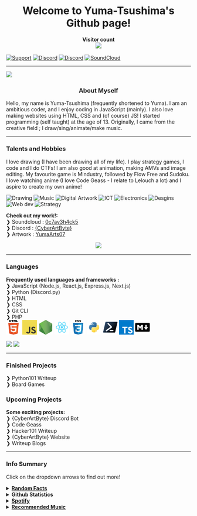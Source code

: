  <body>
      <h1 style="text-align:center">Welcome to Yuma-Tsushima's Github page!</h1>
      <p></p>
   </body>
   
  <p align="center"> 
  <b>Visitor count </b><br>
  <img src="https://profile-counter.glitch.me/Yuma-Tsushima07/count.svg" /
       </p>
 

   
[![Support](https://img.shields.io/badge/Support-Buy%20us%20a%20Pizza-orange.svg?style=for-the-badge&logo=patreon)](https://www.patreon.com/Order_of_the_Black_Knights_C2_bot)
[![Discord](https://img.shields.io/badge/C2's%20Place-Join%20us%20for%20a%20chat-blue.svg?style=for-the-badge&logo=discord)](https://disboard.org/server/711260885531885648)
[![Discord](https://img.shields.io/badge/Join%20to%20chat-CyberArtByte-blue.svg?style=for-the-badge&logo=discord)](https://discord.gg/mNAWykv67W)
[![SoundCloud](https://img.shields.io/badge/Sound-Cloud-red.svg?style=for-the-badge&logo=soundcloud)](https://soundcloud.com/0c7av3h4ck5)

---
<img src="https://github.com/Yuma-Tsushima07/Yuma-Tsushima07/blob/main/assets/terminalpython.png">

<body>
      <h3 style="text-align:center">About Myself</h3>
      <p>Hello, my name is Yuma-Tsushima (frequently shortened to Yuma). I am an ambitious coder, and I enjoy coding in JavaScript (mainly). I also love making websites using HTML, CSS and (of course) JS! I started programming (self taught) at the age of 13. Originally, I came from the creative field ; I draw/sing/animate/make music.  </p>
   </body>
   
   ---

### Talents and Hobbies
<p>I love drawing (I have been drawing all of my life). I play strategy games, I code and I do CTFs! I am also good at animation, making AMVs and image editing. My favourite game is Mindustry, followed by Flow Free and Sudoku. I love watching anime (I love Code Geass - I relate to Lelouch a lot) and I aspire to create my own anime!</p>

![Drawing](https://img.shields.io/static/v1?style=flat-square&label=%E2%A0%80&color=555&labelColor=%23e34c26&message=Drawing%20|%20A*)
![Music](https://img.shields.io/static/v1?style=flat-square&label=%E2%A0%80&color=555&labelColor=%23563d7c&message=Music%20|%20B)
![Digital Artwork](https://img.shields.io/static/v1?style=flat-square&label=%E2%A0%80&color=555&labelColor=%232b7489&message=Digital%20Artwork%20|%2080%)
![ICT](https://img.shields.io/static/v1?style=flat-square&label=%E2%A0%80&color=555&labelColor=68A063&message=ICT%20|%20A)
![Electronics](https://img.shields.io/static/v1?style=flat-square&label=%E2%A0%80&color=555&labelColor=61DBFB&message=Electronics%20|%20A)
![Desgins](https://img.shields.io/static/v1?style=flat-square&label=%E2%A0%80&color=555&labelColor=306998&message=Designs%20|%2085%)
![Web dev](https://img.shields.io/static/v1?style=flat-square&label=%E2%A0%80&color=555&labelColor=602C50&message=Web%20Development%20|%2080%)
![Strategy](https://img.shields.io/static/v1?style=flat-square&label=%E2%A0%80&color=555&labelColor=764abc&message=Strategy%20|%2095%)

<b> Check out my work!: </b> <br>
❯ Soundcloud : [0c7av3h4ck5](https://soundcloud.com/0c7av3h4ck5) <br>
❯ Discord : [{CyberArtByte}](https://discord.gg/mNAWykv67W)  <br>
❯ Artwork : [YumaArts07](https://medibang.com/u/YumaArts07/) <br>

<p align="center">
  <img src="test.gif" />
</p>

---


### Languages

<b> Frequently used languages and frameworks :</b> <br>
❯ JavaScript (Node.js, React.js, Express.js, Next.js) <br>
❯ Python (Discord.py) <br>
❯ HTML <br>
❯ CSS <br>
❯ Git CLI <br>
❯ PHP <br>
<img src="https://raw.githubusercontent.com/github/explore/80688e429a7d4ef2fca1e82350fe8e3517d3494d/topics/html/html.png" alt="html5" width="40" height="40"/>
<img src="https://raw.githubusercontent.com/github/explore/80688e429a7d4ef2fca1e82350fe8e3517d3494d/topics/javascript/javascript.png" alt="javascript" width="40" height="40"/> <img src="https://raw.githubusercontent.com/github/explore/80688e429a7d4ef2fca1e82350fe8e3517d3494d/topics/nodejs/nodejs.png" alt="nodejs" width="40" height="40"/>
<img src="https://raw.githubusercontent.com/github/explore/80688e429a7d4ef2fca1e82350fe8e3517d3494d/topics/react/react.png" alt="react" width="40" height="40"/>
<img src="https://raw.githubusercontent.com/github/explore/80688e429a7d4ef2fca1e82350fe8e3517d3494d/topics/css/css.png" alt="css" width="40" height="40"/>
<img src="https://raw.githubusercontent.com/github/explore/80688e429a7d4ef2fca1e82350fe8e3517d3494d/topics/python/python.png" alt="css" width="40" height="40"/>
<img src="https://raw.githubusercontent.com/github/explore/80688e429a7d4ef2fca1e82350fe8e3517d3494d/topics/powershell/powershell.png" alt="css" width="40" height="40"/>
<img src="https://raw.githubusercontent.com/github/explore/80688e429a7d4ef2fca1e82350fe8e3517d3494d/topics/typescript/typescript.png" alt="css" width="40" height="40"/>
<img src="https://raw.githubusercontent.com/github/explore/80688e429a7d4ef2fca1e82350fe8e3517d3494d/topics/markdown/markdown.png" alt="css" width="40" height="40"/>

<p>
  <img width="48%" src="https://github-readme-stats.vercel.app/api?username=Yuma-Tsushima07&show_icons=true&theme=dark" />
  <img width="48%" src="https://github-readme-streak-stats.herokuapp.com/?user=Yuma-Tsushima07&theme=dark" />
</p>

---

### Finished Projects
❯ Python101 Writeup <br>
❯ Board Games <br>


### Upcoming Projects

<b> Some exciting  projects: </b> <br>
❯ {CyberArtByte} Discord Bot <br>
❯ Code Geass <br>
❯ Hacker101 Writeup <br>
❯ {CyberArtByte} Website <br>
❯ Writeup Blogs <br>




---

### Info Summary 
<p> Click on the dropdown arrows to find out more! </p>


<details>
 <summary> <u><b> Random Facts </u></b> </summary>
  
 ```javascript
const Yuma-Tsushima = {
    pronouns: "He" | "Him", //yes
    code: ["Javascript", "Python", "Bash", "Shell"], 
    os: ["Windows 10", "Linux","Android"],
    linux: {
       distros: ["Ubuntu","Parrot"],
    askMeAbout: ["web dev", "tech", "anime", "music", "artwork", "animation","Ctfs","Bughunting"],
    technologies: {
       artSoftware: ["Kirta","Autodesk","Medibang"],
       backEnd: {
            js: ["node"],
        },
    },
    music: ["Classical", "Electronic","Vocaloid","Rock","EDM","Nightcore","Dubstep"],
    funFact: "If the King doesn't move his subordinates won't follow", //All hail Lelouch!!!
    quote: "It's a lie of living, life's a lie" 
};
```
  </details>              
  

 

<div align="left">
<details>
  <summary><b>Github Statistics</b></summary>
   
   <a href="https://github.com/Yuma-Tsushima07/Yuma-Tsushima07">
<img align="center" src="/github-metrics.svg" alt="Yuma's Stats">
<br><br>
   
  
  <!--START_SECTION:activity-->
1. 🎉 Merged PR [#1](https://github.com/Yuma-Tsushima07/anilewd-npm/pull/1) in [Yuma-Tsushima07/anilewd-npm](https://github.com/Yuma-Tsushima07/anilewd-npm)
2. 💪 Opened PR [#1](https://github.com/Yuma-Tsushima07/anilewd-npm/pull/1) in [Yuma-Tsushima07/anilewd-npm](https://github.com/Yuma-Tsushima07/anilewd-npm)
3. ❗️ Opened issue [#12](https://github.com/DonIsCoding/A.R.S.C.H./issues/12) in [DonIsCoding/A.R.S.C.H.](https://github.com/DonIsCoding/A.R.S.C.H.)
4. ❗️ Opened issue [#1](https://github.com/som-cs/reddit-and-imgur/issues/1) in [som-cs/reddit-and-imgur](https://github.com/som-cs/reddit-and-imgur)
5. ❗️ Opened issue [#1](https://github.com/som-cs/discord_ascii_master/issues/1) in [som-cs/discord_ascii_master](https://github.com/som-cs/discord_ascii_master)
  <!--END_SECTION:activity-->
  
</details>
   </div>
   
   
   
   <details>
  <summary> <u><b> Spotify </u></b> </summary>
  
[![Spotify](https://novatorem-git-master.yuma-tsushima07.vercel.app//api/spotify)](https://open.spotify.com/user/Yuma-Tsushima07)
</details>

<details>
  <summary> <u><b> Recommended Music </u></b> </summary>
 
 <!-- YOUTUBE:START -->
- [6 DAYS!!! 💙 Livestream ALBUM Signing 💙](https://www.youtube.com/watch?v=HScQPs89KsM)
- [Attack on Titan - "Call of Silence" | AmaLee Ver](https://www.youtube.com/watch?v=Gcos-VJLfPU)
- [Fate/stay Night - "Brave Shine" REMIX | ENGLISH ver | AmaLee](https://www.youtube.com/watch?v=JuwerdYxuYA)
- [NEW ALBUM ⭐️ “EQUIVALENCE” ⭐️ Limited Time PHYSICAL CDs (SIGNED!)](https://www.youtube.com/watch?v=61XiagHDzfk)
- [Hazbin Hotel - "Inside of Every Demon Is a Rainbow" REMIX | AmaLee Ver](https://www.youtube.com/watch?v=Fp7_jPc3gtk)
<!-- YOUTUBE:END -->
</details>


